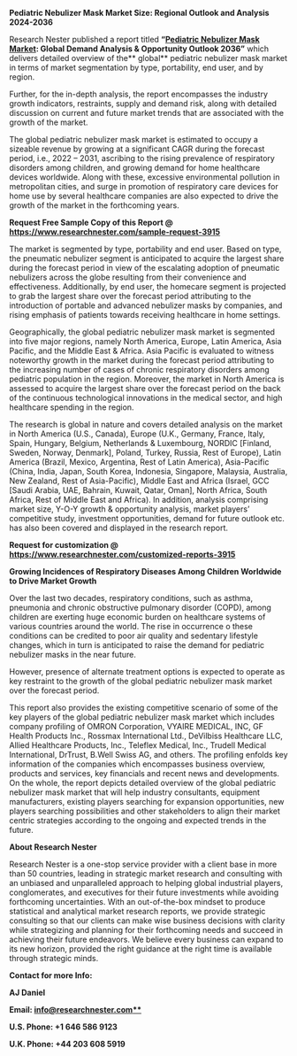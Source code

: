 ﻿**Pediatric Nebulizer Mask <a name="_hlk94542998"></a>Market Size: Regional Outlook and Analysis 2024-2036**

Research Nester published a report titled **“[Pediatric Nebulizer Mask Market](https://www.researchnester.com/reports/pediatric-nebulizer-mask-market/3915): Global Demand Analysis & Opportunity Outlook 2036”** which delivers detailed overview of the** global** pediatric nebulizer mask market in terms of market segmentation by type, portability, end user, and by region.

Further, for the in-depth analysis, the report encompasses the industry growth indicators, restraints, supply and demand risk, along with detailed discussion on current and future market trends that are associated with the growth of the market.

The global pediatric nebulizer mask market is estimated to occupy a sizeable revenue by growing at a significant CAGR<a name="_hlk91521038"></a> during the forecast period, i.e., 2022 – 2031, ascribing to the rising prevalence of respiratory disorders among children, and growing demand for home healthcare devices worldwide. Along with these, excessive environmental pollution in metropolitan cities, and surge in promotion of respiratory care devices for home use by several healthcare companies are also expected to drive the growth of the market in the forthcoming years. 

**Request Free Sample Copy of this Report @ <https://www.researchnester.com/sample-request-3915>** 

The market is segmented by type, portability and end user. Based on type, the pneumatic nebulizer segment is anticipated to acquire the largest share during the forecast period in view of the escalating adoption of pneumatic nebulizers across the globe resulting from their convenience and effectiveness. Additionally, by end user, the homecare segment is projected to grab the largest share over the forecast period attributing to the introduction of portable and advanced nebulizer masks by companies, and rising emphasis of patients towards receiving healthcare in home settings. 

Geographically, the global pediatric nebulizer mask market is segmented into five major regions, namely North America, Europe, Latin America, Asia Pacific, and the Middle East & Africa. Asia Pacific is evaluated to witness noteworthy growth in the market during the forecast period attributing to the increasing number of cases of chronic respiratory disorders among pediatric population in the region. Moreover, the market in North America is assessed to acquire the largest share over the forecast period on the back of the continuous technological innovations in the medical sector, and high healthcare spending in the region.

The research is global in nature and covers detailed analysis on the market in North America (U.S., Canada), Europe (U.K., Germany, France, Italy, Spain, Hungary, Belgium, Netherlands & Luxembourg, NORDIC [Finland, Sweden, Norway, Denmark], Poland, Turkey, Russia, Rest of Europe), Latin America (Brazil, Mexico, Argentina, Rest of Latin America), Asia-Pacific (China, India, Japan, South Korea, Indonesia, Singapore, Malaysia, Australia, New Zealand, Rest of Asia-Pacific), Middle East and Africa (Israel, GCC [Saudi Arabia, UAE, Bahrain, Kuwait, Qatar, Oman], North Africa, South Africa, Rest of Middle East and Africa). In addition, analysis comprising market size, Y-O-Y growth & opportunity analysis, market players’ competitive study, investment opportunities, demand for future outlook etc. has also been covered and displayed in the research report.

**Request for customization @ <https://www.researchnester.com/customized-reports-3915>** 

**Growing Incidences of Respiratory Diseases Among Children Worldwide to Drive Market Growth**

Over the last two decades, respiratory conditions, such as asthma, pneumonia and chronic obstructive pulmonary disorder (COPD), among children are exerting huge economic burden on healthcare systems of various countries around the world. The rise in occurrence o these conditions can be credited to poor air quality and sedentary lifestyle changes, which in turn is anticipated to raise the demand for pediatric nebulizer masks in the near future. 

However, presence of alternate treatment options is expected to operate as key restraint to the growth of the global pediatric nebulizer mask market over the forecast period.

This report also provides the existing competitive scenario of some of the key players of the global pediatric nebulizer mask market which includes company profiling of OMRON Corporation, VYAIRE MEDICAL, INC, GF Health Products Inc., Rossmax International Ltd., DeVilbiss Healthcare LLC, Allied Healthcare Products, Inc., Teleflex Medical, Inc., Trudell Medical International, DrTrust, B.Well Swiss AG, and others. The profiling enfolds key information of the companies which encompasses business overview, products and services, key financials and recent news and developments. On the whole, the report depicts detailed overview of the global pediatric nebulizer mask market that will help industry consultants, equipment manufacturers, existing players searching for expansion opportunities, new players searching possibilities and other stakeholders to align their market centric strategies according to the ongoing and expected trends in the future.      

<a name="_hlk168910495"></a>**About Research Nester**

Research Nester is a one-stop service provider with a client base in more than 50 countries, leading in strategic market research and consulting with an unbiased and unparalleled approach to helping global industrial players, conglomerates, and executives for their future investments while avoiding forthcoming uncertainties. With an out-of-the-box mindset to produce statistical and analytical market research reports, we provide strategic consulting so that our clients can make wise business decisions with clarity while strategizing and planning for their forthcoming needs and succeed in achieving their future endeavors. We believe every business can expand to its new horizon, provided the right guidance at the right time is available through strategic minds.

**Contact for more Info:**

**AJ Daniel**

**Email: [info@researchnester.com**](mailto:info@researchnester.com)**

**U.S. Phone: +1 646 586 9123** 

**U.K. Phone: +44 203 608 5919** 
